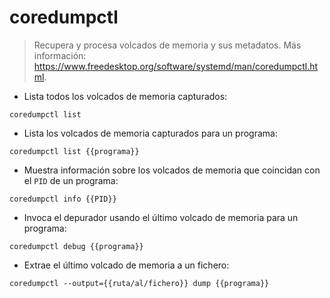 # coredumpctl

> Recupera y procesa volcados de memoria y sus metadatos.
> Más información: <https://www.freedesktop.org/software/systemd/man/coredumpctl.html>.

- Lista todos los volcados de memoria capturados:

`coredumpctl list`

- Lista los volcados de memoria capturados para un programa:

`coredumpctl list {{programa}}`

- Muestra información sobre los volcados de memoria que coincidan con el `PID` de un programa:

`coredumpctl info {{PID}}`

- Invoca el depurador usando el último volcado de memoria para un programa:

`coredumpctl debug {{programa}}`

- Extrae el último volcado de memoria a un fichero:

`coredumpctl --output={{ruta/al/fichero}} dump {{programa}}`
